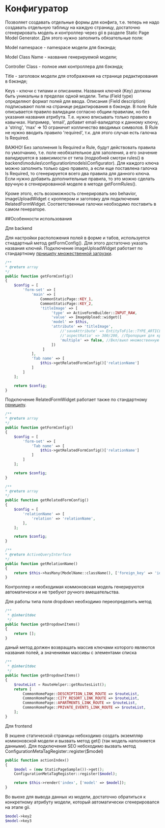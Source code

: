 Конфигуратор
===================================

Позволяет создавать отдельные формы для конфига, т.е. теперь не надо создавать отдельную таблицу на каждую страницу, 
достаточно сгенерировать модель и контроллер через gii в разделе Static Page Model Generator. 
Для этого нужно заполнить обязательные поля:

Model namespace - namespace модели для бэкэнда;

Model Class Name - название генерируемой модели;

Controller Class - полное имя контроллера для бэкэнда;

Title - заголовок модели для отображения на странице редактирования в бэкэнде;

Keys - ключи с типами и описанием. Названия ключей (Key) должны быть уникальны в пределах одной модели. Типы (Field type)
определяют формат полей для ввода. Описания (Field description) подписывают поля на странице редактирования в бэкэнде.
В поле Rule описывается правило валидации согласно общим правилам, но без указания названия атрибута. Т.е. нужно вписывать
только правило в кавычках. Например, 'email', добавит email-валидатор к данному ключу, а 'string', 'max' => 10 ограничит 
колличество вводимых символов. В Rule не нужно вводить правило 'required', т.к. для этого случая есть галочка Is Required. 

ВАЖНО! Без заполнения Is Required и Rule, будут действовать правила по умолчанию, т.е. поле необязательное для заполения, 
а его значение валидируется в зависимости от типа (подробней смотри rules() в backend\modules\configuration\models\Configurator).
Для каждого ключа можно заполнить только одно правило, а если еще поставлена галочка Is Required, то сгенерируется всего
два правила для данного ключа. Если нужно добавить дополнительные правила, то это можно сделать вручную в сгенерированной 
моделе в методе getFormRules().

Кроме этого, есть возоможность сгенерировать seo behavior, imageUploadWidget с кроппером и заготовку для подключения
RelatedFormWidget. Соответственные галочки необходимо поставить в самом генераторе.

##Особенности использования

Для backend

Для настройки расположения полей в форме и табов, используется стнадартный метод getFormConfig(). Для этого достаточно
указать названия ключей.
Подключение imageUploadWidget работает по стандартному [прниципу множественной загрузки](docs/File_upload.md).
```php
/**
* @return array
*/
public function getFormConfig()
{
    $config = [
        'form-set' => [
            'main' => [
                CommonStaticPage::KEY_1,
                CommonStaticPage::KEY_2,
                'titleImage' => [
                     'type' => ActiveFormBuilder::INPUT_RAW,
                     'value' => ImageUpload::widget([
                     'model' => $this,
                     'attribute' => 'titleImage',
                         //'saveAttribute' => EntityToFile::TYPE_ARTICLE_TITLE_IMAGE, //TODO Создать контанту и раскомментировать
                         //'aspectRatio' => 300/200, //Пропорция для кропа
                         'multiple' => false, //Вкл/выкл множественную загрузку
                     ])
                 ]
            ],
            'Tab name' => [
                $this->getRelatedFormConfig()['relationName']
            ]
        ]
    ];

    return $config;
}
```

Подключение RelatedFormWidget работает также по стандартному [прниципу](docs/RelatedFormWidget.md).

```php
/**
* @return array
*/
public function getFormConfig()
{
    $config = [
        'form-set' => [
            'Tab name' => [
                $this->getRelatedFormConfig()['relationName']
            ]
        ]
    ];

    return $config;
}

/**
* @return array
*/
public function getRelatedFormConfig()
{
    $config = [
        'relationName' => [
            'relation' => 'relationName',
        ],
    ];

    return $config;
}

/**
* @return ActiveQueryInterface
*/
public function getRelationName()
{
    return $this->hasMany(ModelName::className(), ['foreign_key' => 'id'])->orderBy('position');
}
```
Контроллер и необходимая коммоновская модель генерируются автоматически и не требуют ручного вмешательства.

Для работы типа поля dropdown необходимо переопределить метод
```php
/**
 * @inheritdoc
 */
public function getDropdownItems()
{
    return [];
}
```
даный метод должен возвращать массив ключами которого являются названия полей,
а значениями массивы с элементами списка
```php
/**
 * @inheritdoc
 */
public function getDropdownItems()
{
    $routeList = RouteHelper::getRoutesList();
    return [
        CommonHomePage::DESCRIPTION_LINK_ROUTE => $routeList,
        CommonHomePage::CITY_RESORT_LINK_ROUTE => $routeList,
        CommonHomePage::APARTMENTS_LINK_ROUTE => $routeList,
        CommonHomePage::PRIVATE_EVENTS_LINK_ROUTE => $routeList,
    ];
}
```

Для frontend

В экшене статической страницы небоходимо создать экземпляр коммоновской модели и вызвать метод get() (так модель
наполняется данными). Для подключения SEO небоходимо вызвать метод ConfigurationMetaTagRegister::register($model)
```php
public function actionIndex()
{
    $model = (new StaticPageSample())->get();
    ConfigurationMetaTagRegister::register($model);

    return $this->render('index', ['model' => $model]);
}
```
Во вьюхе для вывода данных из модели, достаточно обратиться к конкретному атрибуту модели, который автоматически
сгенерировался на этапе gii.
```php
$model->key2
$model->key3
```
